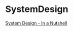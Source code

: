 # SystemDesign

[System Design - In a Nutshell](https://medium.com/elevate-salesforce/system-design-in-a-nutshell-f920fc8382c7)
